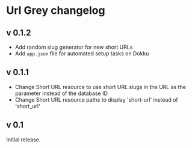 # Url Grey changelog

## v 0.1.2

- Add random slug generator for new short URLs
- Add `app.json` file for automated setup tasks on Dokku

## v 0.1.1

- Change Short URL resource to use short URL slugs in the URL as the parameter instead of the database ID
- Change Short URL resource paths to display 'short-url' instead of 'short_url'

## v 0.1

Initial release.
